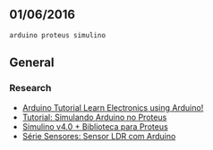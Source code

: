 01/06/2016
----------

`arduino proteus simulino`

## General

### Research

- [Arduino Tutorial Learn Electronics using Arduino!](http://www.ladyada.net/learn/arduino/index.html)
- [Tutorial: Simulando Arduino no Proteus](http://blog.fazedores.com/simulando-arduino-proteus/)
- [Simulino v4.0 + Biblioteca para Proteus](http://blogembarcado.blogspot.com.br/2013/06/simulino-v20-biblioteca-para-proteus.html)
- [Série Sensores: Sensor LDR com Arduino](http://blog.fazedores.com/sensor-ldr-com-arduino/)
